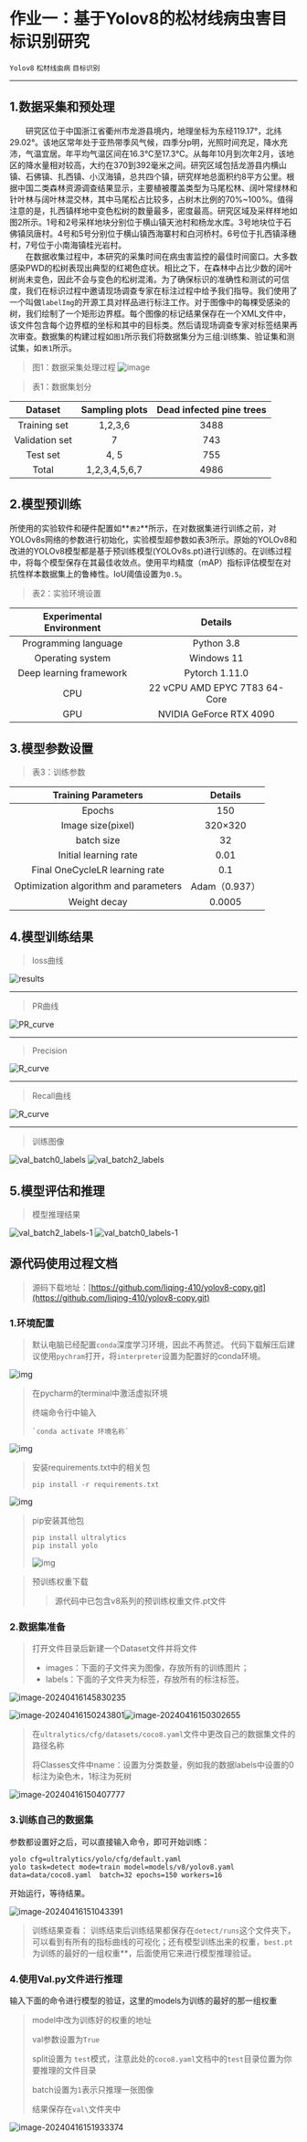 # 作业一：基于Yolov8的松材线病虫害目标识别研究

`Yolov8` `松材线虫病` `目标识别`

---

## 1.数据采集和预处理
&emsp;&emsp;研究区位于中国浙江省衢州市龙游县境内，地理坐标为东经119.17°，北纬29.02°。该地区常年处于亚热带季风气候，四季分p明，光照时间充足，降水充沛，气温宜居。年平均气温区间在16.3℃至17.3℃。从每年10月到次年2月，该地区的降水量相对较高，大约在370到392毫米之间。研究区域包括龙游县内横山镇、石佛镇、扎西镇、小汉海镇，总共四个镇，研究样地总面积约8平方公里。根据中国二类森林资源调查结果显示，主要植被覆盖类型为马尾松林、阔叶常绿林和针叶林与阔叶林混交林，其中马尾松占比较多，占树木比例的70%~100%。值得注意的是，扎西镇样地中变色松树的数量最多，密度最高。研究区域及采样样地如图2所示。1号和2号采样地块分别位于横山镇天池村和杨龙水库。3号地块位于石佛镇凤唐村。4号和5号分别位于横山镇西海寨村和白河桥村。6号位于扎西镇泽穗村，7号位于小南海镇桂光岩村。<br>
&emsp;&emsp;在数据收集过程中，本研究的采集时间在病虫害监控的最佳时间窗口。大多数感染PWD的松树表现出典型的红褐色症状。相比之下，在森林中占比少数的阔叶树尚未变色，因此不会与变色的松树混淆。为了确保标识的准确性和测试的可信度，我们在标识过程中邀请现场调查专家在标注过程中给予我们指导。我们使用了一个叫做`labelImg`的开源工具对样品进行标注工作。对于图像中的每棵受感染的树，我们绘制了一个矩形边界框。每个图像的标记结果保存在一个XML文件中，该文件包含每个边界框的坐标和其中的目标类。然后请现场调查专家对标签结果再次审查。数据集的构建过程如`图1`所示我们将数据集分为三组:训练集、验证集和测试集，如`表1`所示。

> 图1：数据采集处理过程
> ![image](D:\Blog\作业\image.png)

> 表1：数据集划分

| Dataset        | Sampling plots | Dead infected pine trees |
| :--------------: | :--------------: | :------------------------: |
| Training set   | 1,2,3,6        | 3488                     |
| Validation set | 7              | 743                      |
| Test set       | 4, 5           | 755                      |
| Total          | 1,2,3,4,5,6,7  | 4986                     |
## 2.模型预训练
所使用的实验软件和硬件配置如**`表2`**所示，在对数据集进行训练之前，对YOLOv8s网络的参数进行初始化，实验模型超参数如表3所示。原始的YOLOv8和改进的YOLOv8模型都是基于预训练模型(YOLOv8s.pt)进行训练的。在训练过程中，将每个模型保存在其最佳收敛点。使用平均精度（mAP）指标评估模型在对抗性样本数据集上的鲁棒性。IoU阈值设置为`0.5`。

> 表2：实验环境设置

| Experimental Environment | Details                       |
|:------------------------:|:-----------------------------:|
| Programming language     | Python 3.8                    |
| Operating system         | Windows 11                    |
| Deep learning framework  | Pytorch 1.11.0                |
| CPU                      | 22 vCPU AMD EPYC 7T83 64-Core |
| GPU                      | NVIDIA GeForce RTX 4090       |



## 3.模型参数设置
> 表3：训练参数

| Training Parameters                   | Details     |
|:---------------------------------------:|:-------------:|
| Epochs                                | 150         |
| Image size(pixel)                     | 320×320     |
| batch size                            | 32          |
| Initial learning rate                 | 0.01        |
| Final OneCycleLR learning rate        | 0.1         |
| Optimization algorithm and parameters | Adam（0.937） |
| Weight decay                          | 0.0005      |
## 4.模型训练结果
> loss曲线

![results](D:\Blog\作业\results.png)

---

> PR曲线

![PR_curve](D:\Blog\作业\PR_curve.png)

---

> Precision

![R_curve](D:\Blog\作业\R_curve.png)

---

> Recall曲线

![R_curve](D:\Blog\作业\R_curve.png)

---

> 训练图像

![val_batch0_labels](D:\Blog\作业\val_batch0_labels.jpg)
![val_batch2_labels](D:\Blog\作业\val_batch2_labels.jpg)

## 5.模型评估和推理
> 模型推理结果

![val_batch2_labels-1](D:\Blog\作业\val_batch2_labels-1.jpg)
![val_batch0_labels-1](D:\Blog\作业\val_batch0_labels-1.jpg)
## 源代码使用过程文档
>源码下载地址：[https://github.com/liqing-410/yolov8-copy.git](https://github.com/liqing-410/yolov8-copy.git)

### 1.环境配置 

>默认电脑已经配置`conda`深度学习环境，因此不再赘述。
>代码下载解压后建议使用`pychram`打开，将`interpreter`设置为配置好的conda环境。

![img](069d22bfe0854131ad85f7672de0a789.png)

> 在pycharm的terminal中激活虚拟环境 
>
> 终端命令行中输入
>
> ```
> `conda activate 环境名称`
> ```

![img](d274a1372de44c35ae612d8d076f2550.png)

> 安装requirements.txt中的相关包
>
> ```
> pip install -r requirements.txt
> ```

![img](d313cccc9ba246389cf7b87928f93103.png)

> pip安装其他包
>
> ```
> pip install ultralytics
> pip install yolo
> ```
>
> ![img](19813992fcce4016b357a9a6c5d48be8.png)

> 预训练权重下载
>
> > 源代码中已包含v8系列的预训练权重文件.pt文件

### 2.数据集准备

>打开文件目录后新建一个Dataset文件并将文件
>
>- images：下面的子文件夹为图像，存放所有的训练图片；
>- labels：下面的子文件夹为标签，存放所有的标注标签。

![image-20240416145830235](image-20240416145830235.png)

![image-20240416150243801](image-20240416150243801.png)![image-20240416150302655](image-20240416150302655.png)

> 在`ultralytics/cfg/datasets/coco8.yaml`文件中更改自己的数据集文件的路径名称
>
> 将Classes文件中name：设置为分类数量，例如我的数据labels中设置的0标注为染色木，1标注为死树

![image-20240416150407777](image-20240416150407777.png)

### 3.训练自己的数据集

参数都设置好之后，可以直接输入命令，即可开始训练：

```
yolo cfg=ultralytics/yolo/cfg/default.yaml
yolo task=detect mode=train model=models/v8/yolov8.yaml data=data/coco8.yaml  batch=32 epochs=150 workers=16
```

开始运行，等待结果。

![image-20240416151043391](image-20240416151043391.png)

> 训练结果查看：  训练结束后训练结果都保存在`detect/runs`这个文件夹下，可以看到有所有的指标曲线的可视化；还有模型训练出来的权重，`best.pt`为训练的最好的一组权重**，后面使用它来进行模型推理验证。

###  4.使用Val.py文件进行推理

输入下面的命令进行模型的验证，这里的models为训练的最好的那一组权重

> model中改为训练好的权重的地址
>
> val参数设置为`True`
>
> split设置为 `test`模式，注意此处的`coco8.yaml`文档中的`test`目录位置为你要推理的文件目录
>
> batch设置为`1`表示只推理一张图像
>
> 结果保存在`val\`文件夹中

![image-20240416151933374](image-20240416151933374.png)